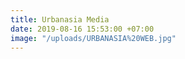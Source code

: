 ```yaml
---
title: Urbanasia Media
date: 2019-08-16 15:53:00 +07:00
image: "/uploads/URBANASIA%20WEB.jpg"
---
```


